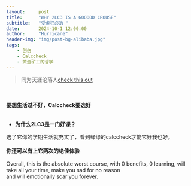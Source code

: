 ```yaml
---
layout:     post
title:      "WHY 2LC3 IS A GOOOOD CROUSE"
subtitle:   "受虐狂必选 "
date:       2024-10-1 12:00:00
author:     "Hurricane"
header-img: "img/post-bg-alibaba.jpg"
tags:
    - 创伤
    - Calccheck
    - 黄金矿工的哲学
---
```


> 同为天涯沦落人[check this out](https://clickthisitsworthit.wordpress.com)


<div >
    <br>
    <br><b>要想生活过不好，Calccheck要选好</b>
    <br>
    <br>
    <ul>
        <li><b>为什么2LC3是一门好课？</b>
        </li>
    </ul>
    选了它你的学期生活就充实了，看到绿绿的calccheck才能它好我也好。
    <br>
    <br><b>你还可以有上它两次的绝佳体验</b>
    <br>
    <br>Overall, this is the absolute worst course, with 0 benefits, 0 learning, will take all your time, make you sad for no reason 
    <br>and will emotionally scar you forever.
    <br>
    <br>
    
</div>
